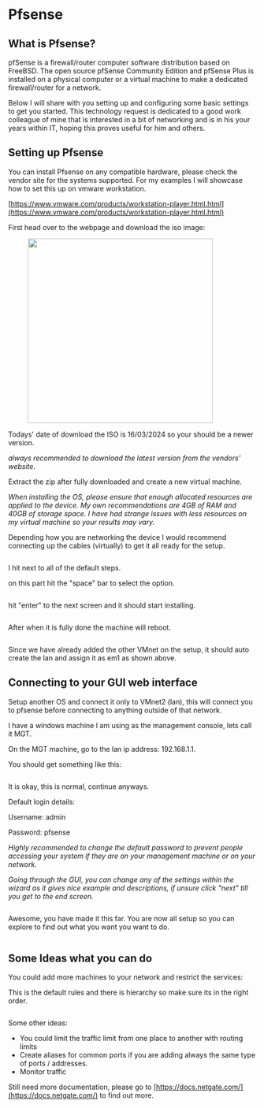 # Pfsense

## What is Pfsense?

pfSense is a firewall/router computer software distribution based on FreeBSD. The open source pfSense Community Edition and pfSense Plus is installed on a physical computer or a virtual machine to make a dedicated firewall/router for a network.

Below I will share with you setting up and configuring some basic settings to get you started. This technology request is dedicated to a good work colleague of mine that is interested in a bit of networking and is in his your years within IT, hoping this proves useful for him and others.



## Setting up Pfsense

You can install Pfsense on any compatible hardware, please check the vendor site for the systems supported. For my examples I will showcase how to set this up on vmware workstation.

[https://www.vmware.com/products/workstation-player.html.html](https://www.vmware.com/products/workstation-player.html.html)

First head over to the webpage and download the iso image:



<figure><img src="../.gitbook/assets/image (5) (1) (1).png" alt="" width="375"><figcaption></figcaption></figure>

Todays' date of download the ISO is 16/03/2024 so your should be a newer version.

_always recommended to download the latest version from the vendors' website._



Extract the zip after fully downloaded and create a new virtual machine.

_When installing the OS, please ensure that enough allocated resources are applied to the device. My own recommendations are 4GB of RAM and 40GB of storage space. I have had strange issues with less resources on my virtual machine so your results may vary._

Depending how you are networking the device I would recommend connecting up the cables (virtually) to get it all ready for the setup.

<figure><img src="../.gitbook/assets/image (3) (1) (1) (1).png" alt=""><figcaption></figcaption></figure>

I hit next to all of the default steps.

on this part hit the "space" bar to select the option.

<figure><img src="../.gitbook/assets/image (4) (1) (1) (1).png" alt=""><figcaption></figcaption></figure>

hit "enter" to the next screen and it should start installing.

<figure><img src="../.gitbook/assets/image (5) (1) (1) (1).png" alt=""><figcaption></figcaption></figure>

After when it is fully done the machine will reboot.

<figure><img src="../.gitbook/assets/image (6) (1) (1).png" alt=""><figcaption></figcaption></figure>

Since we have already added the other VMnet on the setup, it should auto create the lan and assign it as em1 as shown above.

## Connecting to your GUI web interface

Setup another OS and connect it only to VMnet2 (lan), this will connect you to pfsense before connecting to anything outside of that network.

I have a windows machine I am using as the management console, lets call it MGT.

On the MGT machine, go to the lan ip address: 192.168.1.1.&#x20;

You should get something like this:

<figure><img src="../.gitbook/assets/image (7) (1).png" alt=""><figcaption></figcaption></figure>

It is okay, this is normal, continue anyways.

Default login details:

Username: admin

Password: pfsense

_Highly recommended to change the default password to prevent people accessing your system if they are on your management machine or on your network._

_Going through the GUI, you can change any of the settings within the wizard as it gives nice example and descriptions, if unsure click "next" till you get to the end screen._

<figure><img src="../.gitbook/assets/image (8) (1).png" alt=""><figcaption></figcaption></figure>



Awesome, you have made it this far. You are now all setup so you can explore to find out what you want you want to do.&#x20;

<figure><img src="../.gitbook/assets/image (10) (1).png" alt=""><figcaption></figcaption></figure>

## Some Ideas what you can do

You could add more machines to your network and restrict the services:

This is the default rules and there is hierarchy so make sure its in the right order.&#x20;

<figure><img src="../.gitbook/assets/image (11) (1).png" alt=""><figcaption></figcaption></figure>

Some other ideas:

* You could limit the traffic limit from one place to another with routing limits
* Create aliases for common ports if you are adding always the same type of ports / addresses.
* Monitor traffic

Still need more documentation, please go to [https://docs.netgate.com/](https://docs.netgate.com/) to find out more.



